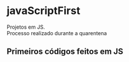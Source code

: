 # javaScriptFirst

Projetos em JS.    
Processo realizado durante a quarentena           

## Primeiros códigos feitos em JS     
<br>        
 
